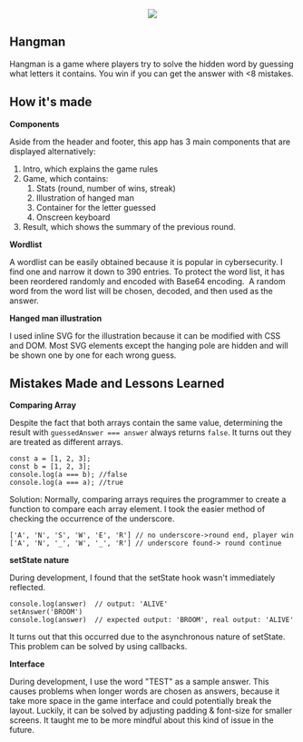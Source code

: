<p align="center">
<img src="https://user-images.githubusercontent.com/102517204/221152474-f92be415-f414-4b45-8137-104a53bc5d2e.png" >
</p>

## Hangman


Hangman is a game where players try to solve the hidden word by guessing what letters it contains.
You win if you can get the answer with <8 mistakes.



## How it's made

**Components**

Aside from the header and footer, this app has 3 main components that are displayed alternatively:

1. Intro, which explains the game rules
2. Game, which contains:
   1. Stats (round, number of wins, streak)
   2. Illustration of hanged man
   3. Container for the letter guessed
   4. Onscreen keyboard
3. Result, which shows the summary of the previous round.

**Wordlist**

A wordlist can be easily obtained because it is popular in cybersecurity. I find one and narrow it down to 390 entries.
To protect the word list, it has been reordered randomly and encoded with Base64 encoding. 
A random word from the word list will be chosen, decoded, and then used as the answer.

**Hanged man illustration**

I used inline SVG for the illustration because it can be modified with CSS and DOM. Most SVG elements except the hanging pole are hidden
and will be shown one by one for each wrong guess.

## Mistakes Made and Lessons Learned 

**Comparing Array**

Despite the fact that both arrays contain the same value, determining the result with `guessedAnswer === answer` always returns `false`. It turns out they are treated as different arrays.

```
const a = [1, 2, 3];
const b = [1, 2, 3];
console.log(a === b); //false
console.log(a === a); //true
```

Solution: Normally, comparing arrays requires the programmer to create a function to compare each array element. I took the easier method of checking the occurrence of the underscore.

```
['A', 'N', 'S', 'W', 'E', 'R'] // no underscore->round end, player win
['A', 'N', '_', 'W', '_', 'R'] // underscore found-> round continue
```

**setState nature**

During development, I found that the setState hook wasn't immediately reflected.

```
console.log(answer)  // output: 'ALIVE'
setAnswer('BROOM')    
console.log(answer)  // expected output: 'BROOM', real output: 'ALIVE'
```

It turns out that this occurred due to the asynchronous nature of setState. This problem can be solved by using callbacks.

**Interface**

During development, I use the word "TEST" as a sample answer. This causes problems when longer words are chosen as answers, because it take more space in the game interface and could potentially break the layout. Luckily, it can be solved by adjusting padding & font-size for smaller screens. It taught me to be more mindful about this kind of issue in the future.
